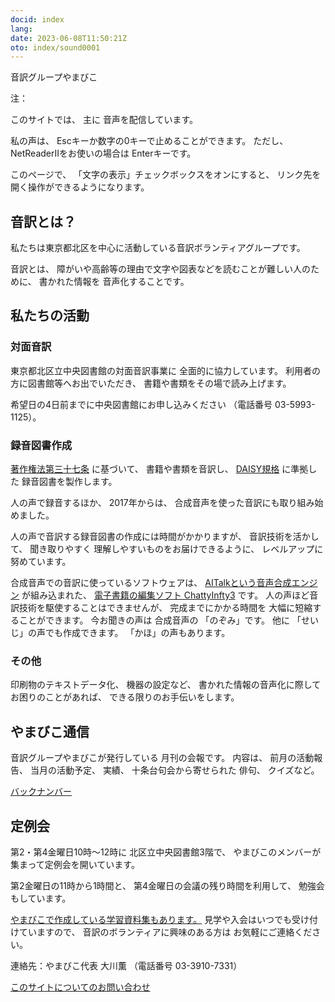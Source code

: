 ```yaml
---
docid: index
lang: 
date: 2023-06-08T11:50:21Z
oto: index/sound0001
---
```


<span data-dur="3.189" data-begin="2.750" id="xmri_0001" markdown="1">音訳グループやまびこ</span>

<span data-dur="1.303" data-begin="11.328" id="xmri_0004" markdown="1">注：</span>

<span data-dur="1.454" data-begin="12.631" id="xmri_0005" markdown="1">このサイトでは、</span>
<span data-dur="0.577" data-begin="14.085" id="xmri_0006" markdown="1">主に</span>
<span data-dur="3.486" data-begin="14.662" id="xmri_0007" markdown="1">音声を配信しています。</span>

<span data-dur="1.444" data-begin="18.148" id="xmri_0008" markdown="1">私の声は、</span>
<span data-dur="4.604" data-begin="19.592" id="xmri_0009" markdown="1">Escキーか数字の0キーで止めることができます。 </span>
<span data-dur="0.946" data-begin="24.196" id="xmri_000A" markdown="1">ただし、</span>
<span data-dur="5.128" data-begin="25.142" id="xmri_000B" markdown="1">NetReaderIIをお使いの場合は Enterキーです。</span>

<span data-dur="1.297" data-begin="30.270" id="xmri_000C" markdown="1">このページで、</span>
<span data-dur="3.27" data-begin="31.567" id="xmri_000D" markdown="1">「文字の表示」チェックボックスをオンにすると、</span>
<span data-dur="5.276" data-begin="34.837" id="xmri_000E" markdown="1">リンク先を開く操作ができるようになります。</span>


## <span data-dur="2.448" data-begin="40.113" id="xmri_000F" markdown="1">音訳とは？</span>

<span data-dur="8.22" data-begin="42.561" id="xmri_0010" markdown="1">私たちは東京都北区を中心に活動している音訳ボランティアグループです。</span>

<span data-dur="1.248" data-begin="50.781" id="xmri_0011" markdown="1">音訳とは、</span>
<span data-dur="6.004" data-begin="52.029" id="xmri_0012" markdown="1">障がいや高齢等の理由で文字や図表などを読むことが難しい人のために、</span>
<span data-dur="1.329" data-begin="58.033" id="xmri_0013" markdown="1">書かれた情報を</span>
<span data-dur="3.904" data-begin="59.362" id="xmri_0014" markdown="1">音声化することです。</span>


## <span data-dur="3.003" data-begin="63.266" id="xmri_0015" markdown="1">私たちの活動</span>


### <span data-dur="2.666" data-begin="66.269" id="xmri_0016" markdown="1">対面音訳</span>

<span data-dur="7.259" data-begin="68.935" id="xmri_0017" markdown="1">東京都北区立中央図書館の対面音訳事業に 全面的に協力しています。</span>
<span data-dur="3.153" data-begin="76.194" id="xmri_0018" markdown="1">利用者の方に図書館等へお出でいただき、</span>
<span data-dur="5.365" data-begin="79.347" id="xmri_0019" markdown="1">書籍や書類をその場で読み上げます。</span>

<span data-dur="4.48" data-begin="84.712" id="xmri_001A" markdown="1">希望日の4日前までに中央図書館にお申し込みください </span>
<span data-dur="6.789" data-begin="89.192" id="xmri_001B" markdown="1">（電話番号 03-5993-1125）。</span>


### <span data-dur="3.094" data-begin="95.981" id="xmri_001C" markdown="1">録音図書作成</span>

<a data-dur="4.11" data-begin="99.075" id="xmri_001D" markdown="1" href="https://elaws.e-gov.go.jp/search/elawsSearch/elaws_search/lsg0500/detail?lawId=345AC0000000048&amp;openerCode=1">著作権法第三十七条</a>
<span data-dur="1.349" data-begin="103.185" id="xmri_001E" markdown="1">に基づいて、 </span>
<span data-dur="2.218" data-begin="104.534" id="xmri_001F" markdown="1">書籍や書類を音訳し、</span>
<a data-dur="2.958" data-begin="106.752" id="xmri_0020" markdown="1" href="./learn/daisy.html">DAISY規格</a>
<span data-dur="5.355" data-begin="109.710" id="xmri_0021" markdown="1">に準拠した 録音図書を製作します。</span>

<span data-dur="2.252" data-begin="115.065" id="xmri_0022" markdown="1">人の声で録音するほか、</span>
<span data-dur="1.99" data-begin="117.317" id="xmri_0023" markdown="1">2017年からは、</span>
<span data-dur="5.896" data-begin="119.307" id="xmri_0024" markdown="1">合成音声を使った音訳にも取り組み始めました。</span>

<span data-dur="5.181" data-begin="125.203" id="xmri_0025" markdown="1">人の声で音訳する録音図書の作成には時間がかかりますが、</span>
<span data-dur="2.016" data-begin="130.384" id="xmri_0026" markdown="1">音訳技術を活かして、</span>
<span data-dur="4.062" data-begin="132.400" id="xmri_0027" markdown="1">聞き取りやすく 理解しやすいものをお届けできるように、</span>
<span data-dur="4.228" data-begin="136.462" id="xmri_0028" markdown="1">レベルアップに努めています。</span>

<span data-dur="3.646" data-begin="140.690" id="xmri_0029" markdown="1">合成音声での音訳に使っているソフトウェアは、</span>
<a data-dur="4.599" data-begin="144.336" id="xmri_002A" markdown="1" href="https://www.ai-j.jp/about/">AITalkという音声合成エンジン</a>
<span data-dur="1.499" data-begin="148.935" id="xmri_002B" markdown="1">が組み込まれた、</span>
<a data-dur="5.335" data-begin="150.434" id="xmri_002C" markdown="1" href="http://www.sciaccess.net/jp/ChattyInfty/">電子書籍の編集ソフト ChattyInfty3</a>
<span data-dur="1.648" data-begin="155.769" id="xmri_002D" markdown="1">です。</span>
<span data-dur="4.204" data-begin="157.417" id="xmri_002E" markdown="1">人の声ほど音訳技術を駆使することはできませんが、</span>
<span data-dur="5.616" data-begin="161.621" id="xmri_002F" markdown="1">完成までにかかる時間を 大幅に短縮することができます。</span>
<span data-dur="2.924" data-begin="167.237" id="xmri_0030" markdown="1">今お聞きの声は 合成音声の</span>
<span data-dur="2.006" data-begin="170.161" id="xmri_0031" markdown="1">「のぞみ」です。 </span>
<span data-dur="0.968" data-begin="172.167" id="xmri_0032" markdown="1">他に </span>
<span data-dur="3.612" data-begin="173.135" id="xmri_0033" markdown="1">「せいじ」の声でも作成できます。</span>
<span data-dur="3.885" data-begin="176.747" id="xmri_0034" markdown="1">「かほ」の声もあります。</span>


### <span data-dur="2.352" data-begin="180.632" id="xmri_0035" markdown="1">その他</span>

<span data-dur="2.358" data-begin="182.984" id="xmri_0036" markdown="1">印刷物のテキストデータ化、</span>
<span data-dur="1.65" data-begin="185.342" id="xmri_0037" markdown="1">機器の設定など、</span>
<span data-dur="4.536" data-begin="186.992" id="xmri_0038" markdown="1">書かれた情報の音声化に際してお困りのことがあれば、</span>
<span data-dur="4.513" data-begin="191.528" id="xmri_0039" markdown="1">できる限りのお手伝いをします。</span>


## <span data-dur="2.755" data-begin="196.041" id="xmri_003A" markdown="1">やまびこ通信</span>

<span data-dur="5.253" data-begin="198.796" id="xmri_003B" markdown="1">音訳グループやまびこが発行している 月刊の会報です。</span>
<span data-dur="1.159" data-begin="204.049" id="xmri_003C" markdown="1">内容は、</span>
<span data-dur="2.171" data-begin="205.208" id="xmri_003D" markdown="1">前月の活動報告、</span>
<span data-dur="2.023" data-begin="207.379" id="xmri_003E" markdown="1">当月の活動予定、</span>
<span data-dur="1.125" data-begin="209.402" id="xmri_003F" markdown="1">実績、</span>
<span data-dur="3.089" data-begin="210.527" id="xmri_0040" markdown="1">十条台句会から寄せられた 俳句、</span>
<span data-dur="3.18" data-begin="213.616" id="xmri_0041" markdown="1">クイズなど。</span>

<a data-dur="4.78" data-begin="216.796" id="xmri_0042" markdown="1" href="bn.html">バックナンバー</a>

## <span data-dur="2.405" data-begin="221.576" id="xmri_0043" markdown="1">定例会</span>

<span data-dur="5.877" data-begin="223.981" id="xmri_0044" markdown="1">第2・第4金曜日10時～12時に 北区立中央図書館3階で、</span>
<span data-dur="6.111" data-begin="229.858" id="xmri_0045" markdown="1">やまびこのメンバーが集まって定例会を開いています。</span>

<span data-dur="3.259" data-begin="235.969" id="xmri_0046" markdown="1">第2金曜日の11時から1時間と、</span>
<span data-dur="3.571" data-begin="239.228" id="xmri_0047" markdown="1">第4金曜日の会議の残り時間を利用して、</span>
<span data-dur="3.996" data-begin="242.799" id="xmri_0048" markdown="1">勉強会もしています。</span>

<a data-dur="6.722" data-begin="246.795" id="xmri_0049" markdown="1" href="./learn/">やまびこで作成している学習資料集もあります。</a>
<span data-dur="3.619" data-begin="253.517" id="xmri_004A" markdown="1">見学や入会はいつでも受け付けていますので、</span>
<span data-dur="3.117" data-begin="257.136" id="xmri_004B" markdown="1">音訳のボランティアに興味のある方は</span>
<span data-dur="4.152" data-begin="260.253" id="xmri_004C" markdown="1">お気軽にご連絡ください。</span>

<span data-dur="3.8" data-begin="264.405" id="xmri_004D" markdown="1">連絡先：やまびこ代表 大川薫</span>
<span data-dur="5.353" data-begin="268.205" id="xmri_004E" markdown="1">（電話番号 03-3910-7331）</span>

<a data-dur="5.937" data-begin="273.558" id="xmri_004F" markdown="1" href="mailto:ymbk2016ml@gmail.com?Subject=やまびこウェブサイトについて">このサイトについてのお問い合わせ</a>


<span data-dur="1.15" data-begin="284.425" id="xmri_0051" markdown="1">&nbsp;</span>

